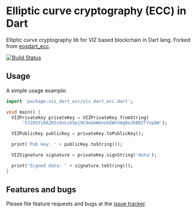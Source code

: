 # Elliptic curve cryptography (ECC) in Dart

Elliptic curve cryptography lib for VIZ based blockchain in Dart lang. Forked from [eosdart_ecc](https://github.com/primes-network/eosdart_ecc).

[![Build Status](https://travis-ci.com/VizTower/viz_dart_ecc.svg?branch=master)](https://travis-ci.com/VizTower/viz_dart_ecc)

## Usage

A simple usage example:

```dart
import 'package:viz_dart_ecc/viz_dart_ecc.dart';

void main() {
  VIZPrivateKey privateKey = VIZPrivateKey.fromString(
      '5J2XSYiA62K5s9vLsXXpj9CdoGmWUnohEWnVmg8aJb8D2TYvpbW');

  VIZPublicKey publicKey = privateKey.toPublicKey();

  print('Pub key: ' + publicKey.toString());

  VIZSignature signature = privateKey.signString('data');

  print('Signed data: ' + signature.toString());
}
```

## Features and bugs

Please file feature requests and bugs at the [issue tracker](https://github.com/VizTower/viz_dart_ecc/issues).